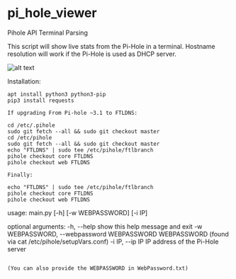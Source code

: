 # pi_hole_viewer

Pihole API Terminal Parsing

This script will show live stats from the Pi-Hole in a terminal.
Hostname resolution will work if the Pi-Hole is used as DHCP server.

![alt text](https://i.imgur.com/v828Ak1.png)

Installation:

```
apt install python3 python3-pip
pip3 install requests

If upgrading From Pi-hole ~3.1 to FTLDNS:

cd /etc/.pihole
sudo git fetch --all && sudo git checkout master
cd /etc/pihole
sudo git fetch --all && sudo git checkout master
echo "FTLDNS" | sudo tee /etc/pihole/ftlbranch
pihole checkout core FTLDNS
pihole checkout web FTLDNS

Finally:

echo "FTLDNS" | sudo tee /etc/pihole/ftlbranch
pihole checkout core FTLDNS
pihole checkout web FTLDNS
```
usage: main.py [-h] [-w WEBPASSWORD] [-i IP]

optional arguments:
  -h, --help            show this help message and exit
  -w WEBPASSWORD, --webpassword WEBPASSWORD
                        WEBPASSWORD (found via cat /etc/pihole/setupVars.conf)
  -i IP, --ip IP        IP address of the Pi-Hole server
```

(You can also provide the WEBPASSWORD in WebPassword.txt)
    
